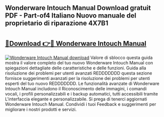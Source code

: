 ## Wonderware Intouch Manual Download gratuit PDF - Part-of4 Italiano Nuovo manuale del proprietario di riparazione 4X7B1

# <h2><a href="http://dfaei4q.blite.top/?on=Wonderware+Intouch+Manual">🔗Download 👉🔴 Wonderware Intouch Manual</a></h2>

[![Wonderware Intouch Manual download](https://i.imgur.com/lujVjoI.png)](http://dfaei4q.blite.top/?on=Wonderware+Intouch+Manual)
Valore di sblocco questa guida mostra il valore completo del tuo nuovo Wonderware Intouch Manual con spiegazioni dettagliate delle caratteristiche e delle funzioni. Guida alla risoluzione dei problemi per utenti avanzati REDDDDDDD questa sezione fornisce suggerimenti avanzati per la risoluzione dei problemi per utenti esperti del tuo nuovo REDDDDDDD. Le funzionalità avanzate di Wonderware Intouch Manual includono il Riconoscimento delle immagini, i comandi vocali, i profili personalizzabili e i backup automatici, tutti accessibili tramite L'interfaccia elegante e personalizzabile. Si prega di tenerci aggiornati Wonderware Intouch Manual. Condividi i tuoi Feedback e suggerimenti per migliorare i nostri prodotti e servizi.

